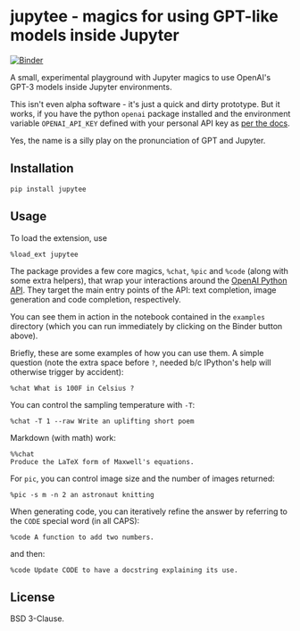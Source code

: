 # jupytee - magics for using GPT-like models inside Jupyter

[![Binder](https://mybinder.org/badge_logo.svg)](https://mybinder.org/v2/gh/fperez/jupytee/HEAD?labpath=examples%2Fjupytee-demo.ipynb)

A small, experimental playground with Jupyter magics to use OpenAI's GPT-3 models inside Jupyter environments.

This isn't even alpha software - it's just a quick and dirty prototype.  But it works, if you have the python `openai` package installed and the environment variable `OPENAI_API_KEY` defined with your personal API key as [per the docs](https://beta.openai.com/account/api-keys).

Yes, the name is a silly play on the pronunciation of GPT and Jupyter.

## Installation

`pip install jupytee`


## Usage

To load the extension, use

`%load_ext jupytee`

The package provides a few core magics, `%chat`, `%pic` and `%code` (along with some extra helpers), that wrap your interactions around the [OpenAI Python API](https://beta.openai.com/docs/api-reference/introduction). They target the main entry points of the API: text completion, image generation and code completion, respectively. 

You can see them in action in the notebook contained in the `examples` directory (which you can run immediately by clicking on the Binder button above).

Briefly, these are some examples of how you can use them. A simple question (note the extra space before `?`, needed b/c IPython's help will otherwise trigger by accident):

```
%chat What is 100F in Celsius ?
```

You can control the sampling temperature with `-T`:

```
%chat -T 1 --raw Write an uplifting short poem
```

Markdown (with math) work:

```
%%chat
Produce the LaTeX form of Maxwell's equations.
```

For `pic`, you can control image size and the number of images returned:

```
%pic -s m -n 2 an astronaut knitting
```

When generating code, you can iteratively refine the answer by referring to the `CODE` special word (in all CAPS):

`%code A function to add two numbers.`

and then:

`%code Update CODE to have a docstring explaining its use.`


## License

BSD 3-Clause.
